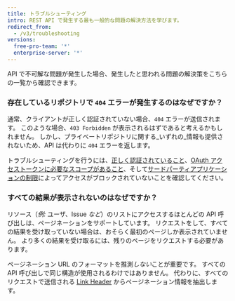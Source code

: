 ```yaml
---
title: トラブルシューティング
intro: REST API で発生する最も一般的な問題の解決方法を学びます。
redirect_from:
  - /v3/troubleshooting
versions:
  free-pro-team: '*'
  enterprise-server: '*'
---
```




API で不可解な問題が発生した場合、発生したと思われる問題の解決策をこちらの一覧から確認できます。

### 存在しているリポジトリで `404` エラーが発生するのはなぜですか？

通常、クライアントが正しく認証されていない場合、`404` エラーが送信されます。 このような場合、`403 Forbidden` が表示されるはずであると考えるかもしれません。 しかし、プライベートリポジトリに関する_いずれの_情報も提供されないため、API は代わりに `404` エラーを返します。

トラブルシューティングを行うには、[正しく認証されていること](/guides/getting-started/)、[OAuth アクセストークンに必要なスコープがあること](/apps/building-oauth-apps/understanding-scopes-for-oauth-apps/)、そして[サードパーティアプリケーションの制限][oap-guide]によってアクセスがブロックされていないことを確認してください。

### すべての結果が表示されないのはなぜですか？

リソース（_例:_ ユーザ、Issue _など_）のリストにアクセスするほとんどの API 呼び出しは、ページネーションをサポートしています。 リクエストをして、すべての結果を受け取っていない場合は、おそらく最初のページしか表示されていません。 より多くの結果を受け取るには、残りのページをリクエストする必要があります。

ページネーション URL のフォーマットを推測*しない*ことが重要です。 すべての API 呼び出しで同じ構造が使用されるわけではありません。 代わりに、すべてのリクエストで送信される [Link Header](/v3/#pagination) からページネーション情報を抽出します。

[oap-guide]: https://developer.github.com/changes/2015-01-19-an-integrators-guide-to-organization-application-policies/
